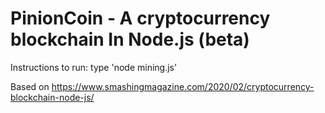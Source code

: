 # PinionCoin - A cryptocurrency blockchain In Node.js (beta)

Instructions to run: 
type 'node mining.js'

Based on https://www.smashingmagazine.com/2020/02/cryptocurrency-blockchain-node-js/
